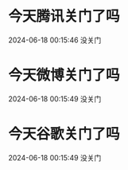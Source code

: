 # 今天腾讯关门了吗

2024-06-18 00:15:46 没关门

# 今天微博关门了吗

2024-06-18 00:15:49 没关门

# 今天谷歌关门了吗

2024-06-18 00:15:49 没关门

